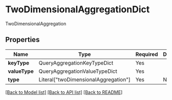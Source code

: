 # TwoDimensionalAggregationDict

TwoDimensionalAggregation

## Properties
| Name | Type | Required | Description |
| ------------ | ------------- | ------------- | ------------- |
**keyType** | QueryAggregationKeyTypeDict | Yes |  |
**valueType** | QueryAggregationValueTypeDict | Yes |  |
**type** | Literal["twoDimensionalAggregation"] | Yes | None |


[[Back to Model list]](../../../README.md#models-v2-link) [[Back to API list]](../../../README.md#apis-v2-link) [[Back to README]](../../../README.md)
